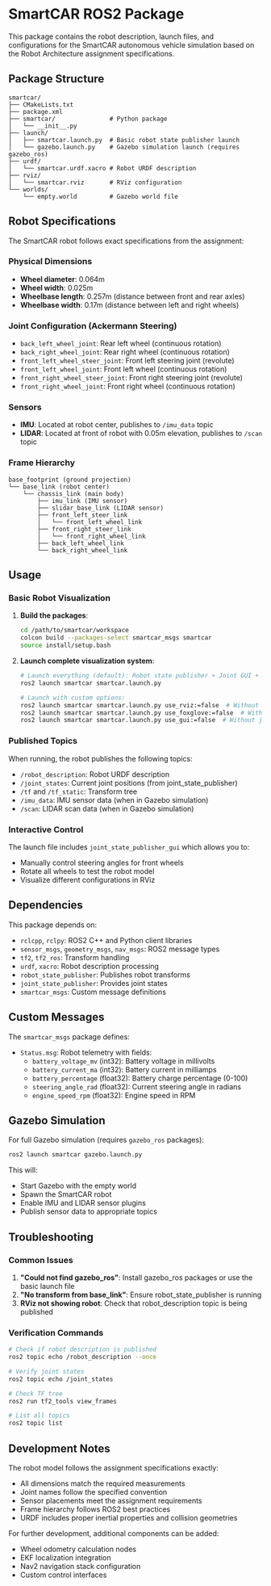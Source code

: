 # SmartCAR ROS2 Package

This package contains the robot description, launch files, and configurations for the SmartCAR autonomous vehicle simulation based on the Robot Architecture assignment specifications.

## Package Structure

```
smartcar/
├── CMakeLists.txt
├── package.xml
├── smartcar/               # Python package
│   └── __init__.py
├── launch/
│   ├── smartcar.launch.py  # Basic robot state publisher launch
│   └── gazebo.launch.py    # Gazebo simulation launch (requires gazebo_ros)
├── urdf/
│   └── smartcar.urdf.xacro # Robot URDF description
├── rviz/
│   └── smartcar.rviz       # RViz configuration
└── worlds/
    └── empty.world         # Gazebo world file
```

## Robot Specifications

The SmartCAR robot follows exact specifications from the assignment:

### Physical Dimensions
- **Wheel diameter**: 0.064m 
- **Wheel width**: 0.025m
- **Wheelbase length**: 0.257m (distance between front and rear axles)
- **Wheelbase width**: 0.17m (distance between left and right wheels)

### Joint Configuration (Ackermann Steering)
- `back_left_wheel_joint`: Rear left wheel (continuous rotation)
- `back_right_wheel_joint`: Rear right wheel (continuous rotation)
- `front_left_wheel_steer_joint`: Front left steering joint (revolute)
- `front_left_wheel_joint`: Front left wheel (continuous rotation)
- `front_right_wheel_steer_joint`: Front right steering joint (revolute)
- `front_right_wheel_joint`: Front right wheel (continuous rotation)

### Sensors
- **IMU**: Located at robot center, publishes to `/imu_data` topic
- **LIDAR**: Located at front of robot with 0.05m elevation, publishes to `/scan` topic

### Frame Hierarchy
```
base_footprint (ground projection)
└── base_link (robot center)
    └── chassis_link (main body)
        ├── imu_link (IMU sensor)
        ├── slidar_base_link (LIDAR sensor)
        ├── front_left_steer_link
        │   └── front_left_wheel_link
        ├── front_right_steer_link
        │   └── front_right_wheel_link
        ├── back_left_wheel_link
        └── back_right_wheel_link
```

## Usage

### Basic Robot Visualization

1. **Build the packages**:
   ```bash
   cd /path/to/smartcar/workspace
   colcon build --packages-select smartcar_msgs smartcar
   source install/setup.bash
   ```

2. **Launch complete visualization system**:
   ```bash
   # Launch everything (default): Robot state publisher + Joint GUI + RViz + Foxglove bridge
   ros2 launch smartcar smartcar.launch.py
   
   # Launch with custom options:
   ros2 launch smartcar smartcar.launch.py use_rviz:=false  # Without RViz
   ros2 launch smartcar smartcar.launch.py use_foxglove:=false  # Without Foxglove
   ros2 launch smartcar smartcar.launch.py use_gui:=false  # Without joint GUI
   ```

### Published Topics

When running, the robot publishes the following topics:
- `/robot_description`: Robot URDF description
- `/joint_states`: Current joint positions (from joint_state_publisher)
- `/tf` and `/tf_static`: Transform tree
- `/imu_data`: IMU sensor data (when in Gazebo simulation)
- `/scan`: LIDAR scan data (when in Gazebo simulation)

### Interactive Control

The launch file includes `joint_state_publisher_gui` which allows you to:
- Manually control steering angles for front wheels
- Rotate all wheels to test the robot model
- Visualize different configurations in RViz

## Dependencies

This package depends on:
- `rclcpp`, `rclpy`: ROS2 C++ and Python client libraries
- `sensor_msgs`, `geometry_msgs`, `nav_msgs`: ROS2 message types
- `tf2`, `tf2_ros`: Transform handling
- `urdf`, `xacro`: Robot description processing
- `robot_state_publisher`: Publishes robot transforms
- `joint_state_publisher`: Provides joint states
- `smartcar_msgs`: Custom message definitions

## Custom Messages

The `smartcar_msgs` package defines:
- `Status.msg`: Robot telemetry with fields:
  - `battery_voltage_mv` (int32): Battery voltage in millivolts
  - `battery_current_ma` (int32): Battery current in milliamps  
  - `battery_percentage` (float32): Battery charge percentage (0-100)
  - `steering_angle_rad` (float32): Current steering angle in radians
  - `engine_speed_rpm` (float32): Engine speed in RPM

## Gazebo Simulation

For full Gazebo simulation (requires `gazebo_ros` packages):
```bash
ros2 launch smartcar gazebo.launch.py
```

This will:
- Start Gazebo with the empty world
- Spawn the SmartCAR robot
- Enable IMU and LIDAR sensor plugins
- Publish sensor data to appropriate topics

## Troubleshooting

### Common Issues

1. **"Could not find gazebo_ros"**: Install gazebo_ros packages or use the basic launch file
2. **"No transform from base_link"**: Ensure robot_state_publisher is running
3. **RViz not showing robot**: Check that robot_description topic is being published

### Verification Commands

```bash
# Check if robot description is published
ros2 topic echo /robot_description --once

# Verify joint states
ros2 topic echo /joint_states

# Check TF tree
ros2 run tf2_tools view_frames

# List all topics
ros2 topic list
```

## Development Notes

The robot model follows the assignment specifications exactly:
- All dimensions match the required measurements
- Joint names follow the specified convention
- Sensor placements meet the assignment requirements
- Frame hierarchy follows ROS2 best practices
- URDF includes proper inertial properties and collision geometries

For further development, additional components can be added:
- Wheel odometry calculation nodes
- EKF localization integration  
- Nav2 navigation stack configuration
- Custom control interfaces